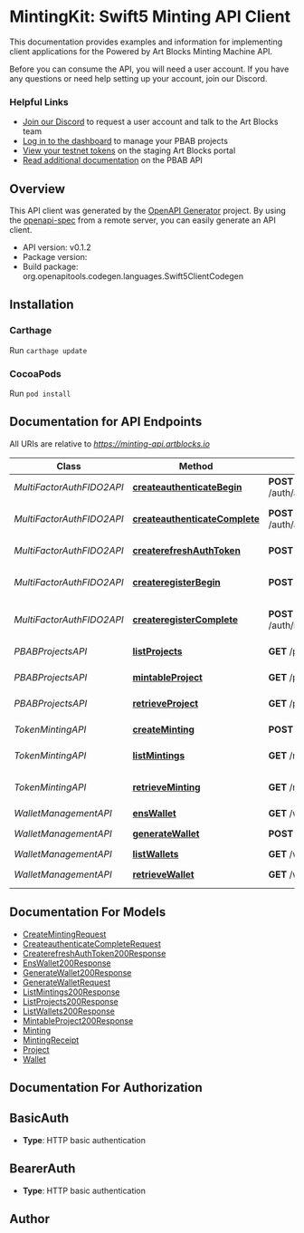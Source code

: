# MintingKit: Swift5 Minting API Client

This documentation provides examples and information for implementing client applications for the Powered by Art Blocks Minting Machine API.

Before you can consume the API, you will need a user account. If you have any questions or need help setting up your account, join our Discord.

### Helpful Links

- [Join our Discord](https://discord.com/invite/artblocks) to request a user account and talk to the Art Blocks team
- [Log in to the dashboard](/admin/login) to manage your PBAB projects
- [View your testnet tokens](http://artist-staging.artblocks.io/) on the staging Art Blocks portal
- [Read additional documentation](https://docs.artblocks.io/creator-docs/powered-by-art-blocks-pbab-onboarding/pbab-101/) on the PBAB API


## Overview
This API client was generated by the [OpenAPI Generator](https://openapi-generator.tech) project.  By using the [openapi-spec](https://github.com/OAI/OpenAPI-Specification) from a remote server, you can easily generate an API client.

- API version: v0.1.2
- Package version: 
- Build package: org.openapitools.codegen.languages.Swift5ClientCodegen

## Installation

### Carthage

Run `carthage update`

### CocoaPods

Run `pod install`

## Documentation for API Endpoints

All URIs are relative to *https://minting-api.artblocks.io*

Class | Method | HTTP request | Description
------------ | ------------- | ------------- | -------------
*MultiFactorAuthFIDO2API* | [**createauthenticateBegin**](docs/MultiFactorAuthFIDO2API.md#createauthenticatebegin) | **POST** /auth/authenticate/begin | Retrieve FIDO2 key
*MultiFactorAuthFIDO2API* | [**createauthenticateComplete**](docs/MultiFactorAuthFIDO2API.md#createauthenticatecomplete) | **POST** /auth/authenticate/complete | Authenticate FIDO2 device
*MultiFactorAuthFIDO2API* | [**createrefreshAuthToken**](docs/MultiFactorAuthFIDO2API.md#createrefreshauthtoken) | **POST** /auth/refresh-token | Refresh auth token
*MultiFactorAuthFIDO2API* | [**createregisterBegin**](docs/MultiFactorAuthFIDO2API.md#createregisterbegin) | **POST** /auth/register/begin | Register FIDO2 device
*MultiFactorAuthFIDO2API* | [**createregisterComplete**](docs/MultiFactorAuthFIDO2API.md#createregistercomplete) | **POST** /auth/register/complete | Complete FIDO2 registration
*PBABProjectsAPI* | [**listProjects**](docs/PBABProjectsAPI.md#listprojects) | **GET** /project | List machine projects
*PBABProjectsAPI* | [**mintableProject**](docs/PBABProjectsAPI.md#mintableproject) | **GET** /project/{id}/mintable | Check if mintable
*PBABProjectsAPI* | [**retrieveProject**](docs/PBABProjectsAPI.md#retrieveproject) | **GET** /project/{id} | Retrieve project
*TokenMintingAPI* | [**createMinting**](docs/TokenMintingAPI.md#createminting) | **POST** /minting | Mint new token
*TokenMintingAPI* | [**listMintings**](docs/TokenMintingAPI.md#listmintings) | **GET** /minting | List token receipts
*TokenMintingAPI* | [**retrieveMinting**](docs/TokenMintingAPI.md#retrieveminting) | **GET** /minting/{id} | Retrieve token receipt
*WalletManagementAPI* | [**ensWallet**](docs/WalletManagementAPI.md#enswallet) | **GET** /wallet/ens | ENS lookup
*WalletManagementAPI* | [**generateWallet**](docs/WalletManagementAPI.md#generatewallet) | **POST** /wallet/generate | Generate a new wallet
*WalletManagementAPI* | [**listWallets**](docs/WalletManagementAPI.md#listwallets) | **GET** /wallet | List wallets
*WalletManagementAPI* | [**retrieveWallet**](docs/WalletManagementAPI.md#retrievewallet) | **GET** /wallet/{id} | Retrieve public key


## Documentation For Models

 - [CreateMintingRequest](docs/CreateMintingRequest.md)
 - [CreateauthenticateCompleteRequest](docs/CreateauthenticateCompleteRequest.md)
 - [CreaterefreshAuthToken200Response](docs/CreaterefreshAuthToken200Response.md)
 - [EnsWallet200Response](docs/EnsWallet200Response.md)
 - [GenerateWallet200Response](docs/GenerateWallet200Response.md)
 - [GenerateWalletRequest](docs/GenerateWalletRequest.md)
 - [ListMintings200Response](docs/ListMintings200Response.md)
 - [ListProjects200Response](docs/ListProjects200Response.md)
 - [ListWallets200Response](docs/ListWallets200Response.md)
 - [MintableProject200Response](docs/MintableProject200Response.md)
 - [Minting](docs/Minting.md)
 - [MintingReceipt](docs/MintingReceipt.md)
 - [Project](docs/Project.md)
 - [Wallet](docs/Wallet.md)


## Documentation For Authorization


## BasicAuth

- **Type**: HTTP basic authentication

## BearerAuth

- **Type**: HTTP basic authentication


## Author



